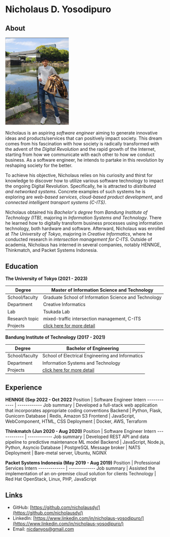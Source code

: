 # Nicholaus D. Yosodipuro
## About

<img src="./bio_image.png" width="200"> 

Nicholaus is an aspiring _software engineer_ aiming to generate innovative ideas and products/services that can positively impact society. This dream comes from his fascination with how society is radically transformed with the advent of the _Digital Revolution_ and the rapid growth of the Internet, starting from how we communicate with each other to how we conduct business. As a software engineer, he intends to partake in this revolution by reshaping society for the better. 


To achieve his objective, Nicholaus relies on his curiosity and thirst for knowledge to discover how to utilize various software technology to impact the ongoing Digital Revolution. Specifically, he is attracted to _distributed and networked systems_. Concrete examples of such systems he is exploring are _web-based services_, _cloud-based product development_, and _connected intelligent transport systems (C-ITS)_.   

Nicholaus obtained his _Bachelor's degree_ from _Bandung Institute of Technology (ITB)_, majoring in _Information Systems and Technology_. There he learned how to digitally transform business processes using information technology, both hardware and software. Afterward, Nicholaus was enrolled at _The University of Tokyo_, majoring in _Creative Informatics_, where he conducted research in _intersection management for C-ITS_. Outside of academia, Nicholaus has interned in several companies, notably HENNGE, Thinkmatch, and Packet Systems Indonesia.        

## Education
**The University of Tokyo (2021 - 2023)**
  
Degree          | Master of Information Science and Technology
-------------   | -------------
School/faculty  | Graduate School of Information Science and Technology
Department      | Creative Informatics
Lab             | Tsukada Lab
Research topic  | mixed-traffic intersection management, C-ITS
Projects        | [click here for more detail]()

**Bandung Institute of Technology (2017 - 2021)**

Degree          | Bachelor of Engineering
-------------   | -------------
School/faculty  | School of Electrical Engineering and Informatics
Department      | Information Systems and Technology
Projects        | [click here for more detail]()


## Experience
**HENNGE (Sep 2022 - Oct 2022**
Position          | Software Engineer Intern
------------      | ------------
Job summary       | Developed a full-stack web application that incorporates appropriate coding conventions
Backend           | Python, Flask, Gunicorn
Database          | Redis, Amazon S3
Frontend          | JavaScript, WebComponent, HTML, CSS
Deployment        | Docker, AWS, Terraform

**Thinkmatch (Jun 2020 - Aug 2020)**
Position          | Software Engineer Intern
------------      | ------------
Job summary       | Developed REST API and data pipeline to predictive maintenance ML model
Backend           | JavaScript, Node.js, Python, Asyncio
Database          | PostgreSQL
Message broker    | NATS
Deployment        | Bare-metal server, Ubuntu, NGINX

**Packet Systems Indonesia (May 2019 - Aug 2019)**
Position          | Professional Services Intern
-------------     | -------------
Job summary       | Assisted the implementation of an on-premise cloud solution for clients
Technology        | Red Hat OpenStack, Linux, PHP, JavaScript

## Links
- GitHub: [https://github.com/nicholausdy/](https://github.com/nicholausdy/)
- LinkedIn: [https://www.linkedin.com/in/nicholaus-yosodipuro/](https://www.linkedin.com/in/nicholaus-yosodipuro/)
- Email: [nicdanyos@gmail.com](nicdanyos@gmail.com)


